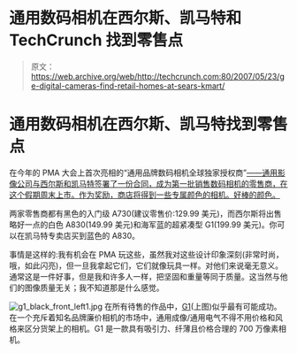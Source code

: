# 通用数码相机在西尔斯、凯马特和 TechCrunch 找到零售点

> 原文：<https://web.archive.org/web/http://techcrunch.com:80/2007/05/23/ge-digital-cameras-find-retail-homes-at-sears-kmart/>

# 通用数码相机在西尔斯、凯马特找到零售点

在今年的 PMA 大会上首次亮相的“通用品牌数码相机全球独家授权商”[——通用影像公司与西尔斯和凯马特签署了一份合同，成为第一批销售数码相机的零售商，在这个假期周末上市。作为奖励，商店将得到一些专属颜色的相机。好棒的颜色。](https://web.archive.org/web/20210305111053/http://crunchgear.com/2007/03/08/budget-friendly-ge-a-series/)

两家零售商都有黑色的入门级 A730(建议零售价:129.99 美元)，而西尔斯将出售略好一点的白色 A830(149.99 美元)和海军蓝的超紧凑型 G1(199.99 美元)。你可以在凯马特专卖店买到蓝色的 A830。

事情是这样的:我有机会在 PMA 玩这些，虽然我对这些设计印象深刻(非常时尚，哦，如此闪亮)，但一旦我拿起它们，它们就像玩具一样。对他们来说毫无意义。通常这是一件好事，但是我和许多人一样，把坚固和重量等同于质量。这当然与他们的图像质量无关；我不知道那是什么感觉。

 ![g1_black_front_left1.jpg](img/3db9881e1bd6f5b72386608a3d0d2252.png)
在所有待售的作品中，[G1](https://web.archive.org/web/20210305111053/http://crunchgear.com/2007/03/08/g1-ges-franchise-player/)(上图)似乎最有可能成功。在一个充斥着知名品牌廉价相机的市场中，通用成像/通用电气不得不用价格和风格来区分货架上的相机。G1 是一款具有吸引力、纤薄且价格合理的 700 万像素相机。